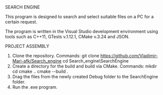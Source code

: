 SEARCH ENGINE

This program is designed to search and select suitable files on a PC for a certain request.

The program is written in the Visual Studio development environment using tools such as C++11, GTests v.1.12.1, CMake v.3.24 and JSON.

PROJECT ASSEMBLY

1) Clone the repository.
   Commands: git clone https://github.com/Vladimir-Mari-afk/Search_engine
             cd Search_engine\SearchEngine
2) Create a directory for the build and build via CMake.
   Commands: mkdir <name directory>
             cd <name directory>
             cmake ..
             cmake --build .
3) Drag the files from the newly created Debug folder to the SearchEngine folder.
4) Run the .exe program.
